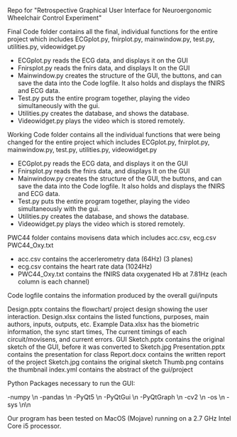 Repo for "Retrospective Graphical User Interface for Neuroergonomic Wheelchair Control Experiment"


Final Code folder contains all the final, individual functions for the entire project which includes 
ECGplot.py, fnirplot.py, mainwindow.py, test.py, utilities.py, videowidget.py
- ECGplot.py reads the ECG data, and displays it on the GUI
- Fnirsplot.py reads the fnirs data, and displays It on the GUI
- Mainwindow.py creates the structure of the GUI, the buttons, and can save the data into the Code logfile. It also holds and displays the fNIRS and ECG data.
- Test.py puts the entire program together, playing the video simultaneously with the gui.
- Utilities.py creates the database, and shows the database.
- Videowidget.py plays the video which is stored remotely. 

Working Code folder contains all the individual functions that were being changed for the entire project which includes 
ECGplot.py, fnirplot.py, mainwindow.py, test.py, utilities.py, videowidget.py
- ECGplot.py reads the ECG data, and displays it on the GUI
- Fnirsplot.py reads the fnirs data, and displays It on the GUI
- Mainwindow.py creates the structure of the GUI, the buttons, and can save the data into the Code logfile. It also holds and displays the fNIRS and ECG data.
- Test.py puts the entire program together, playing the video simultaneously with the gui.
- Utilities.py creates the database, and shows the database.
- Videowidget.py plays the video which is stored remotely.

PWC44 folder contains movisens data which includes acc.csv, ecg.csv PWC44_Oxy.txt
- acc.csv contains the accerlerometry data (64Hz) (3 planes)
- ecg.csv contains the heart rate data (1024Hz)
- PWC44_Oxy.txt contains the fNIRS data oxygenated Hb at 7.81Hz (each column is each 
channel)

Code logfile contains the information produced by the overall gui/inputs

Design.pptx contains the flowchart/ project design showing the user interaction.
Design.xlsx contains the listed functions, purposes, main authors, inputs, outputs, etc.
Example Data.xlsx has the biometric information, the sync start times, The current timings of 
each circuit/movisens, and current errors.
GUI Sketch.pptx contains the original sketch of the GUI, before it was converted to Sketch.jpg
Presentation.pptx contains the presentation for class
Report.docx contains the written report of the project
Sketch.jpg contains the original sketch 
Thumb.png contains the thumbnail
index.yml contains the abstract of the gui/project


Python Packages necessary to run the GUI:

-numpy \n
-pandas \n
-PyQt5 \n
-PyQtGui \n
-PyQtGraph \n
-cv2 \n
-os \n
-sys \n\n


Our program has been tested on MacOS (Mojave) running on a 2.7 GHz Intel Core i5 processor.



  
